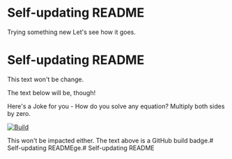 # Self-updating README

Trying something new
Let's see how it goes. 

# Self-updating README

This text won't be change.

The text below will be, though!

Here's a Joke for you -
How do you solve any equation?
Multiply both sides by zero.

[![Build](https://github.com/ayushjain01/Readme-Jokes/actions/workflows/flow.yml/badge.svg)](https://github.com/ayushjain01/Readme-Jokes/actions/workflows/flow.yml)

This won't be impacted either. The text above is a GitHub build badge.# Self-updating READMEge.# Self-updating README